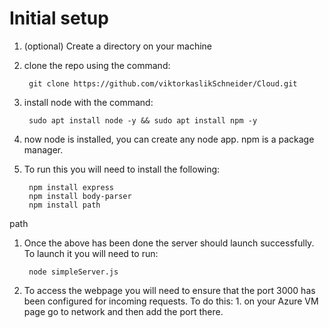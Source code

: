 # Initial setup
1. (optional) Create a directory on your machine
1. clone the repo using the command:

		git clone https://github.com/viktorkaslikSchneider/Cloud.git
1. install node with the command:

		sudo apt install node -y && sudo apt install npm -y
1. now node is installed, you can create any node app. npm is a package manager.
1. To run this you will need to install the following:

		npm install express 
		npm install body-parser 
		npm install path

path

1. Once the above has been done the server should launch successfully. To launch it you will need to run:

		node simpleServer.js
1. To access the webpage you will need to ensure that the port 3000 has been configured for incoming requests. To do this:
		1. on your Azure VM page go to network and then add the port there.

